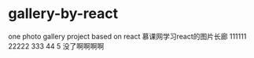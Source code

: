 # gallery-by-react
one photo gallery project based on react
慕课网学习react的图片长廊
111111
22222
333
44
5
没了啊啊啊啊
